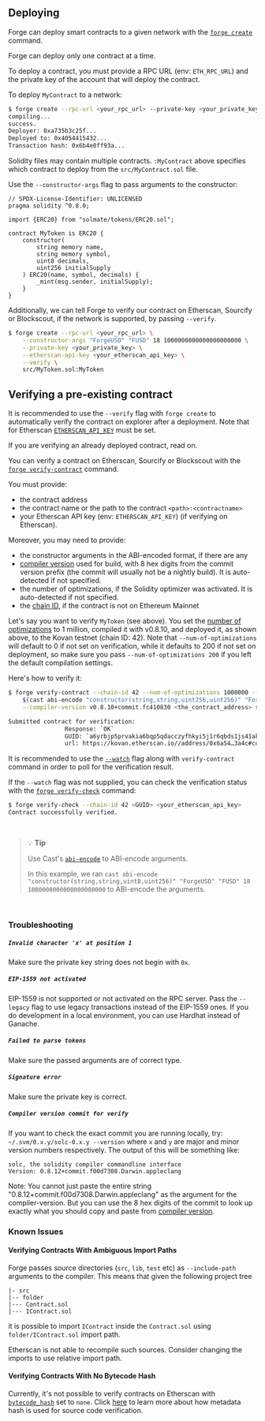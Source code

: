 ## Deploying

Forge can deploy smart contracts to a given network with the [`forge create`](../reference/forge/forge-create.md) command.

Forge can deploy only one contract at a time.

To deploy a contract, you must provide a RPC URL (env: `ETH_RPC_URL`) and the private key of the account that will deploy the contract.

To deploy `MyContract` to a network:

```sh
$ forge create --rpc-url <your_rpc_url> --private-key <your_private_key> src/MyContract.sol:MyContract
compiling...
success.
Deployer: 0xa735b3c25f...
Deployed to: 0x4054415432...
Transaction hash: 0x6b4e0ff93a...
```

Solidity files may contain multiple contracts. `:MyContract` above specifies which contract to deploy from the `src/MyContract.sol` file.

Use the `--constructor-args` flag to pass arguments to the constructor:

```solidity
// SPDX-License-Identifier: UNLICENSED
pragma solidity ^0.8.0;

import {ERC20} from "solmate/tokens/ERC20.sol";

contract MyToken is ERC20 {
    constructor(
        string memory name,
        string memory symbol,
        uint8 decimals,
        uint256 initialSupply
    ) ERC20(name, symbol, decimals) {
        _mint(msg.sender, initialSupply);
    }
}
```

Additionally, we can tell Forge to verify our contract on Etherscan, Sourcify or Blockscout, if the network is supported, by passing `--verify`.

```sh
$ forge create --rpc-url <your_rpc_url> \
    --constructor-args "ForgeUSD" "FUSD" 18 1000000000000000000000 \
    --private-key <your_private_key> \
    --etherscan-api-key <your_etherscan_api_key> \
    --verify \
    src/MyToken.sol:MyToken
```

## Verifying a pre-existing contract

It is recommended to use the `--verify` flag with `forge create` to automatically verify the contract on explorer after a deployment.
Note that for Etherscan [`ETHERSCAN_API_KEY`](../reference/config/etherscan.md#etherscan_api_key) must be set.

If you are verifying an already deployed contract, read on.

You can verify a contract on Etherscan, Sourcify or Blockscout with the [`forge verify-contract`](../reference/forge/forge-verify-contract.md) command.

You must provide:
- the contract address
- the contract name or the path to the contract `<path>:<contractname>`
- your Etherscan API key (env: `ETHERSCAN_API_KEY`) (if verifying on Etherscan).

Moreover, you may need to provide:
- the constructor arguments in the ABI-encoded format, if there are any
- [compiler version](https://etherscan.io/solcversions) used for build, with 8 hex digits from the commit version prefix (the commit will usually not be a nightly build). It is auto-detected if not specified.
- the number of optimizations, if the Solidity optimizer was activated.  It is auto-detected if not specified.
- the [chain ID](https://evm-chainlist.netlify.app/), if the contract is not on Ethereum Mainnet

Let's say you want to verify `MyToken` (see above). You set the [number of optimizations](../reference/config/solidity-compiler.md#optimizer_runs) to 1 million, compiled it with v0.8.10, and deployed it, as shown above, to the Kovan testnet (chain ID: 42). Note that `--num-of-optimizations` will default to 0 if not set on verification, while it defaults to 200 if not set on deployment, so make sure you pass `--num-of-optimizations 200` if you left the default compilation settings. 

Here's how to verify it:

```bash
$ forge verify-contract --chain-id 42 --num-of-optimizations 1000000 --watch --constructor-args \ 
    $(cast abi-encode "constructor(string,string,uint256,uint256)" "ForgeUSD" "FUSD" 18 1000000000000000000000) \
    --compiler-version v0.8.10+commit.fc410830 <the_contract_address> src/MyToken.sol:MyToken <your_etherscan_api_key>

Submitted contract for verification:
                Response: `OK`
                GUID: `a6yrbjp5prvakia6bqp5qdacczyfhkyi5j1r6qbds1js41ak1a`
                url: https://kovan.etherscan.io//address/0x6a54…3a4c#code
```

It is recommended to use the [`--watch`](../reference/forge/forge-verify-contract.md#verify-contract-options) flag along
with `verify-contract` command in order to poll for the verification result.

If the `--watch` flag was not supplied, you can check
the verification status with the [`forge verify-check`](../reference/forge/forge-verify-check.md) command:

```bash
$ forge verify-check --chain-id 42 <GUID> <your_etherscan_api_key>
Contract successfully verified.
```

<br>

> 💡 **Tip**
> 
> Use Cast's [`abi-encode`](../reference/cast/cast-abi-encode.md) to ABI-encode arguments.
>
> In this example, we ran `cast abi-encode "constructor(string,string,uint8,uint256)" "ForgeUSD" "FUSD" 18 1000000000000000000000` to ABI-encode the arguments.

<br>

### Troubleshooting

##### `Invalid character 'x' at position 1`

Make sure the private key string does not begin with `0x`.

##### `EIP-1559 not activated`
EIP-1559 is not supported or not activated on the RPC server. Pass the `--legacy` flag to use legacy transactions instead of the EIP-1559 ones. If you do development in a local environment, you can use Hardhat instead of Ganache.

##### `Failed to parse tokens`
Make sure the passed arguments are of correct type.

##### `Signature error`
Make sure the private key is correct.

##### `Compiler version commit for verify`
If you want to check the exact commit you are running locally, try: ` ~/.svm/0.x.y/solc-0.x.y --version` where `x` and
`y` are major and minor version numbers respectively.  The output of this will be something like:

```ignore
solc, the solidity compiler commandline interface
Version: 0.8.12+commit.f00d7308.Darwin.appleclang
```

Note: You cannot just paste the entire string "0.8.12+commit.f00d7308.Darwin.appleclang" as the argument for the compiler-version.  But you can use the 8 hex digits of the commit to look up exactly what you should copy and paste from [compiler version](https://etherscan.io/solcversions).

### Known Issues

#### Verifying Contracts With Ambiguous Import Paths

Forge passes source directories (`src`, `lib`, `test` etc) as `--include-path` arguments to the compiler.
This means that given the following project tree
```text
|- src
|-- folder
|--- Contract.sol
|--- IContract.sol
```
it is possible to import `IContract` inside the `Contract.sol` using `folder/IContract.sol` import path.

Etherscan is not able to recompile such sources. Consider changing the imports to use relative import path.

#### Verifying Contracts With No Bytecode Hash

Currently, it's not possible to verify contracts on Etherscan with [`bytecode_hash`](../reference/config/solidity-compiler.md#bytecode_hash)
set to `none`.
Click [here](https://docs.soliditylang.org/en/v0.8.13/metadata.html#usage-for-source-code-verification) to learn more about
how metadata hash is used for source code verification. 
